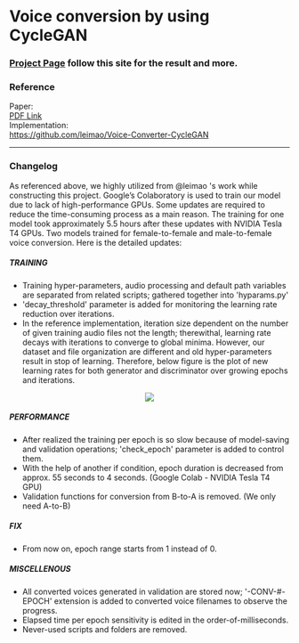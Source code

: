 # Voice conversion by using CycleGAN  
### [Project Page](https://001honi.github.io/repos/vc-cycle-gan/report.html) follow this site for the result and more.
### Reference
Paper:<br>[PDF Link](https://github.com/001honi/001honi.github.io/blob/master/repos/vc-cycle-gan/assets/pdf/CycleGAN-VC-1711.11293.pdf)<br>
Implementation:<br>https://github.com/leimao/Voice-Converter-CycleGAN
<hr>

### Changelog
As referenced above, we highly utilized from @leimao 's work while constructing this project. Google’s Colaboratory is used to train our model due to lack of high-performance GPUs. Some updates are required to reduce the time-consuming process as a main reason. The training for one model took approximately 5.5 hours after these updates with NVIDIA Tesla T4 GPUs. Two models trained for female-to-female and male-to-female voice conversion. Here is the detailed updates:
##### TRAINING
  - Training hyper-parameters, audio processing and default path variables are separated from related scripts; gathered together into 'hyparams.py'
  - 'decay_threshold' parameter is added for monitoring the learning rate reduction over iterations. 
  - In the reference implementation, iteration size dependent on the number of given training audio files not the length; therewithal, learning rate decays with iterations to converge to global minima. However, our dataset and file organization are different and old hyper-parameters result in stop of learning. Therefore, below figure is the plot of new learning rates for both generator and discriminator over growing epochs and iterations.
<p align="center">
  <img src="/figure/learn_rate.png" />
</p>  

##### PERFORMANCE
  - After realized the training per epoch is so slow because of model-saving and validation operations; 'check_epoch' parameter is added to control them. 
  - With the help of another if condition, epoch duration is decreased from approx. 55 seconds to 4 seconds. (Google Colab - NVIDIA Tesla T4 GPU)
  - Validation functions for conversion from B-to-A is removed. (We only need A-to-B)
##### FIX 
  - From now on, epoch range starts from 1 instead of 0.
##### MISCELLENOUS
  - All converted voices generated in validation are stored now; '-CONV-#-EPOCH' extension is added to converted voice filenames to observe the progress.
  - Elapsed time per epoch sensitivity is edited in the order-of-milliseconds.
  - Never-used scripts and folders are removed.
